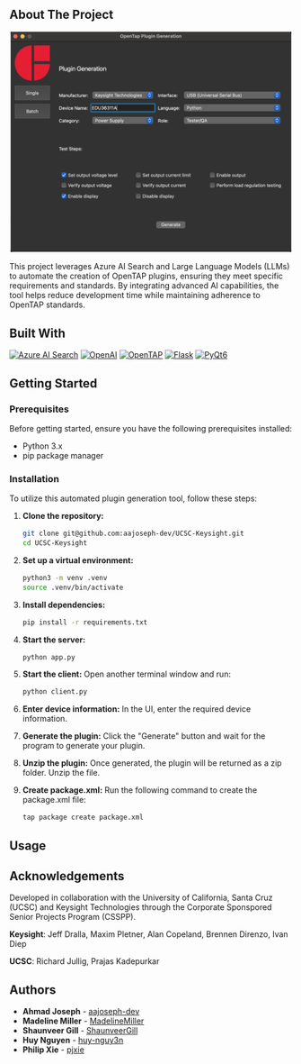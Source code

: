 ## About The Project

<p align="center">
    <img src="/assets/project-screenshot.png" alt="Alt text" width="500" />
</p>


This project leverages Azure AI Search and Large Language Models (LLMs) to automate the creation of OpenTAP plugins, ensuring they meet specific requirements and standards. By integrating advanced AI capabilities, the tool helps reduce development time while maintaining adherence to OpenTAP standards.

## Built With
[![Azure AI Search](https://img.shields.io/badge/Azure%20AI%20Search-0078D4?style=for-the-badge&logo=microsoft&logoColor=white)](https://azure.microsoft.com/en-us/services/search/)
[![OpenAI](https://img.shields.io/badge/OpenAI-412991?style=for-the-badge&logo=openai&logoColor=white)](https://www.openai.com/)
[![OpenTAP](https://img.shields.io/badge/OpenTAP-FF6F61?style=for-the-badge&logo=openstack&logoColor=white)](https://opentap.io/)
[![Flask](https://img.shields.io/badge/Flask-000000?style=for-the-badge&logo=flask&logoColor=white)](https://flask.palletsprojects.com/)
[![PyQt6](https://img.shields.io/badge/PyQt6-41CD52?style=for-the-badge&logo=qt&logoColor=white)](https://riverbankcomputing.com/software/pyqt/intro)


## Getting Started

### Prerequisites
Before getting started, ensure you have the following prerequisites installed:
- Python 3.x
- pip package manager

### Installation
To utilize this automated plugin generation tool, follow these steps:

1. **Clone the repository:**
    ```bash
    git clone git@github.com:aajoseph-dev/UCSC-Keysight.git
    cd UCSC-Keysight
    ```

2. **Set up a virtual environment:**
    ```bash
    python3 -m venv .venv
    source .venv/bin/activate
    ```

3. **Install dependencies:**
    ```bash
    pip install -r requirements.txt
    ```

4. **Start the server:**
    ```bash
    python app.py
    ```

5. **Start the client:**
    Open another terminal window and run:
    ```bash
    python client.py
    ```

6. **Enter device information:**
    In the UI, enter the required device information.

7. **Generate the plugin:**
    Click the "Generate" button and wait for the program to generate your plugin.

8. **Unzip the plugin:**
    Once generated, the plugin will be returned as a zip folder. Unzip the file.

9. **Create package.xml:**
    Run the following command to create the package.xml file:
    ```bash
    tap package create package.xml
    ```

## Usage



## Acknowledgements

Developed in collaboration with the University of California, Santa Cruz (UCSC) and Keysight Technologies through the Corporate Sponspored Senior Projects Program (CSSPP).

**Keysight**: Jeff Dralla, Maxim Pletner, Alan Copeland, Brennen Direnzo, Ivan Diep

**UCSC**: Richard Jullig, Prajas Kadepurkar

## Authors

- **Ahmad Joseph** - [aajoseph-dev](https://github.com/aajoseph-dev)
- **Madeline Miller** - [MadelineMiller](https://github.com/MadelineMiller)
- **Shaunveer Gill** - [ShaunveerGill](https://github.com/ShaunveerGill)
- **Huy Nguyen** - [huy-nguy3n](https://github.com/huy-nguy3n)
- **Philip Xie** - [pjxie](https://github.com/pjxie)


